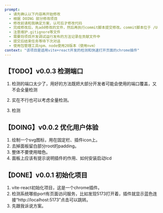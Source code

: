 ```yaml
---
prompt:
  - 请先确认以下内容再开始修改
  - 根据 DOING 部分修改项目
  - 修改前请和我确定方案，认可后才修改代码
  - 完成修改后，先add修改的文件，然后再执行commit脚本提交修改。commit脚本位于 /Users/qihangtang/Desktop/remote_debug/url-decocder/directions-learn/scripts/commit.cjs，请添加到package.json文件中。
  - 注意维护.gitignore等文件
  - 需要将项目开发调试运行发布的方法记录在贡献文件中
  - 提交后结束任务等待下次对话
  - 使用包管理工具npm、node使用20版本（使用nvm）
context: "该项目是适用vite+react开发的检测和快速打开页面的chrome插件"
---
```


## 【TODO】v0.0.3 检测端口
1. 检测的端口太少了，用好的方法既把大部分开发者可能会使用的端口覆盖，又不会全量检测
2. 实在不行也可以考虑全量检测。

4. 检测
## 【DOING】v0.0.2 优化用户体验
1. 绘制一个svg图标，用在固定栏、插件icon上。
2. 去掉面板留白部分root的padding。
3. 整体不要使用暗色。
4. 面板上应该有提示说明插件的作用、如何安装启动lcd

## 【DONE】v0.0.1 初始化项目
1. vite-react初始化项目，这是一个chrome插件。
2. 检测系统哪些port有页面访问服务，比如发现5173打开着，插件就显示蓝色连接“http://localhost:5173”点击可以跳转。
3. 先跟我诉说方案。

